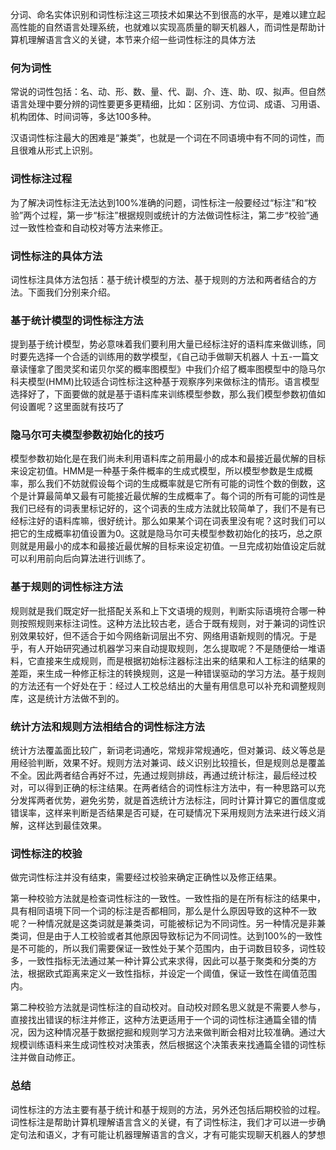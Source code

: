 分词、命名实体识别和词性标注这三项技术如果达不到很高的水平，是难以建立起高性能的自然语言处理系统，也就难以实现高质量的聊天机器人，而词性是帮助计算机理解语言含义的关键，本节来介绍一些词性标注的具体方法 

 


### 何为词性
常说的词性包括：名、动、形、数、量、代、副、介、连、助、叹、拟声。但自然语言处理中要分辨的词性要更多更精细，比如：区别词、方位词、成语、习用语、机构团体、时间词等，多达100多种。

汉语词性标注最大的困难是“兼类”，也就是一个词在不同语境中有不同的词性，而且很难从形式上识别。

 

### 词性标注过程
为了解决词性标注无法达到100%准确的问题，词性标注一般要经过“标注”和“校验”两个过程，第一步“标注”根据规则或统计的方法做词性标注，第二步“校验”通过一致性检查和自动校对等方法来修正。

 

### 词性标注的具体方法
词性标注具体方法包括：基于统计模型的方法、基于规则的方法和两者结合的方法。下面我们分别来介绍。

 

### 基于统计模型的词性标注方法
提到基于统计模型，势必意味着我们要利用大量已经标注好的语料库来做训练，同时要先选择一个合适的训练用的数学模型，《自己动手做聊天机器人 十五-一篇文章读懂拿了图灵奖和诺贝尔奖的概率图模型》中我们介绍了概率图模型中的隐马尔科夫模型(HMM)比较适合词性标注这种基于观察序列来做标注的情形。语言模型选择好了，下面要做的就是基于语料库来训练模型参数，那么我们模型参数初值如何设置呢？这里面就有技巧了

 

### 隐马尔可夫模型参数初始化的技巧
模型参数初始化是在我们尚未利用语料库之前用最小的成本和最接近最优解的目标来设定初值。HMM是一种基于条件概率的生成式模型，所以模型参数是生成概率，那么我们不妨就假设每个词的生成概率就是它所有可能的词性个数的倒数，这个是计算最简单又最有可能接近最优解的生成概率了。每个词的所有可能的词性是我们已经有的词表里标记好的，这个词表的生成方法就比较简单了，我们不是有已经标注好的语料库嘛，很好统计。那么如果某个词在词表里没有呢？这时我们可以把它的生成概率初值设置为0。这就是隐马尔可夫模型参数初始化的技巧，总之原则就是用最小的成本和最接近最优解的目标来设定初值。一旦完成初始值设定后就可以利用前向后向算法进行训练了。



### 基于规则的词性标注方法
规则就是我们既定好一批搭配关系和上下文语境的规则，判断实际语境符合哪一种则按照规则来标注词性。这种方法比较古老，适合于既有规则，对于兼词的词性识别效果较好，但不适合于如今网络新词层出不穷、网络用语新规则的情况。于是乎，有人开始研究通过机器学习来自动提取规则，怎么提取呢？不是随便给一堆语料，它直接来生成规则，而是根据初始标注器标注出来的结果和人工标注的结果的差距，来生成一种修正标注的转换规则，这是一种错误驱动的学习方法。基于规则的方法还有一个好处在于：经过人工校总结出的大量有用信息可以补充和调整规则库，这是统计方法做不到的。

 

### 统计方法和规则方法相结合的词性标注方法
统计方法覆盖面比较广，新词老词通吃，常规非常规通吃，但对兼词、歧义等总是用经验判断，效果不好。规则方法对兼词、歧义识别比较擅长，但是规则总是覆盖不全。因此两者结合再好不过，先通过规则排歧，再通过统计标注，最后经过校对，可以得到正确的标注结果。在两者结合的词性标注方法中，有一种思路可以充分发挥两者优势，避免劣势，就是首选统计方法标注，同时计算计算它的置信度或错误率，这样来判断是否结果是否可疑，在可疑情况下采用规则方法来进行歧义消解，这样达到最佳效果。

 

### 词性标注的校验
做完词性标注并没有结束，需要经过校验来确定正确性以及修正结果。

第一种校验方法就是检查词性标注的一致性。一致性指的是在所有标注的结果中，具有相同语境下同一个词的标注是否都相同，那么是什么原因导致的这种不一致呢？一种情况就是这类词就是兼类词，可能被标记为不同词性。另一种情况是非兼类词，但是由于人工校验或者其他原因导致标记为不同词性。达到100%的一致性是不可能的，所以我们需要保证一致性处于某个范围内，由于词数目较多，词性较多，一致性指标无法通过某一种计算公式来求得，因此可以基于聚类和分类的方法，根据欧式距离来定义一致性指标，并设定一个阈值，保证一致性在阈值范围内。

第二种校验方法就是词性标注的自动校对。自动校对顾名思义就是不需要人参与，直接找出错误的标注并修正，这种方法更适用于一个词的词性标注通篇全错的情况，因为这种情况基于数据挖掘和规则学习方法来做判断会相对比较准确。通过大规模训练语料来生成词性校对决策表，然后根据这个决策表来找通篇全错的词性标注并做自动修正。

 

### 总结
词性标注的方法主要有基于统计和基于规则的方法，另外还包括后期校验的过程。词性标注是帮助计算机理解语言含义的关键，有了词性标注，我们才可以进一步确定句法和语义，才有可能让机器理解语言的含义，才有可能实现聊天机器人的梦想